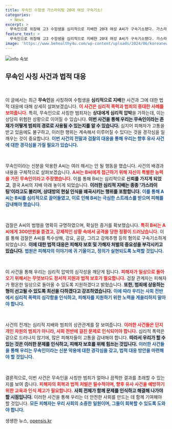 ```yaml
---
title: 무속인 수험생 가스라이팅 20대 여성 구속기소!
categories:
  - News
excerpt: >
  무속인으로 위장해 고3 수험생을 심리적으로 지배한 20대 여성 A씨가 구속기소됐다. 가스라이팅과 폭력으로 피해자를 2년간 괴롭힌 혐의, 그 충격적인 실태가 드러난다! 클릭하여 사건의 전말을 밝혀보세요!
feature_text: >
  무속인으로 위장해 고3 수험생을 심리적으로 지배한 20대 여성 A씨가 구속기소됐다. 가스라이팅과 폭력으로 피해자를 2년간 괴롭힌 혐의, 그 충격적인 실태가 드러난다! 클릭하여 사건의 전말을 밝혀보세요!
image: 'https://www.behealthy4u.com/wp-content/uploads/2024/06/koreanews.jpg'
---
```


<p><img src="https://www.behealthy4u.com/wp-content/uploads/2024/06/koreanews.jpg" alt="info 속보" /></p>

<h2 data-ke-size="size26">무속인 사칭 사건과 법적 대응</h2>

<p data-ke-size="size16">&nbsp;</p>

<p>이 글에서는 최근 <strong>무속인</strong>을 사칭하여 수험생을 <strong>심리적으로 지배</strong>한 사건과 그에 대한 법적 대응에 대해 상세히 살펴보겠습니다. <b><span style="color: #ee2323;">이 사건은 심리적 폭력과 범죄의 중대한 사례를 보여줍니다.</span></b> 특히, 무속인으로 사칭한 범죄자는 <strong>상대에게 심리적 압박</strong>을 가하는데, 이는 상당히 위험한 상황으로 이어질 수 있습니다. <b><span style="background-color: #21538527;">이번 사건을 통해 우리는 무속인이라는 존재가 어떻게 범죄의 경로로 사용될 수 있는지를 알 수 있습니다.</span></b> 심지어 피해자가 고통을 받고 있음에도 불구하고, 이러한 행위는 계속해서 이루어질 수 있다는 것을 경각심을 일깨우는 것이 중요합니다. <b><span style="color: #1a5490;">이번 사건의 전말과 검찰의 대응을 통해 우리는 향후 유사 사건에 대한 경각심을 가질 필요가 있습니다.</span></b></p>

<p data-ke-size="size16">&nbsp;</p>

<p>무속인이라는 신분을 악용한 A씨는 여러 해서는 안 될 행동을 했습니다. 사건의 배경과 내용을 구체적으로 살펴보겠습니다. <b><span style="color: #ee2323;">A씨는 B씨에게 접근하기 위해 자신이 특별한 능력을 가진 무속인이라고 주장했습니다.</span></b> 이를 통해 B씨는 심리적으로 <strong>신뢰를 가지게 되었고</strong>, 결국 A씨의 지배 아래 놓이게 되었습니다. <b><span style="background-color: #21538527;">이러한 심리적 지배는 종종 '가스라이팅'이라고도 불리며, 상대방의 현실 인식을 왜곡시키는 행위를 포함합니다.</span></b> <b><span style="color: #1a5490;">이를 통해 A씨는 B씨를 심리적으로 끌어들였고, 이로 인해 B씨는 극심한 스트레스를 받으며 피해를 감내해야 했습니다.</span></b></p>

<p data-ke-size="size16">&nbsp;</p>

<p>검찰은 A씨의 범행을 명확히 규명하였으며, 확실한 증거를 확보했습니다. <b><span style="color: #ee2323;">특히 B씨는 A씨에게 300만원을 뜯겼고, 강제적인 상황 속에서 공격을 당한 정황이 드러났습니다.</span></b> 이를 통해 검찰은 A씨를 특수상해, 강요, 공갈, 그리고 강제추행 등의 혐의로 구속기소하게 되었습니다. <b><span style="background-color: #21538527;">이에 대한 법적 대응은 피해자 보호 및 가해자 처벌의 중요성을 부각시키고 있습니다.</span></b> <b><span style="color: #1a5490;">법원은 피해자의 이야기에 귀 기울이고, 정의가 실현되도록 노력할 것입니다.</span></b></p>

<p data-ke-size="size16">&nbsp;</p>

<p>이 사건을 통해 우리는 심리적 압박의 심각성을 깨닫게 됩니다. <b><span style="color: #ee2323;">피해자가 일상으로 돌아오기 위해서는 무엇보다도 정서적 지원과 법적 보호가 필요합니다.</span></b> 검찰 관계자는 피해자가 평온한 일상으로 돌아올 수 있도록 지원하겠다고 밝혔습니다. <b><span style="background-color: #21538527;">또한, 범죄에 상응하는 형이 선고될 수 있도록 최선을 다하겠다고 강조하였습니다.</span></b> <b><span style="color: #1a5490;">이에 따라 우리는 사회 전반에서 심리적 폭력의 심각함을 인식하고, 피해자를 지원하기 위한 노력을 게을리하지 말아야 합니다.</span></b></p>

<p data-ke-size="size16">&nbsp;</p>

<p>사건의 전개는 심리적 지배와 범죄의 상관관계를 잘 보여줍니다. <b><span style="color: #ee2323;">이러한 사건들은 단지 개인 차원의 범죄가 아니라, 사회 전반에 걸친 문제로 인식되어야 합니다.</span></b> 심리적 폭력은 겉으로 드러나지 않기에, 많은 피해자들이 고통을 감내해야 합니다. <b><span style="background-color: #21538527;">따라서 우리가 할 수 있는 것은 이러한 문제를 인식하고, 피해자 보호를 위해 힘쓰는 것입니다.</span></b> <b><span style="color: #1a5490;">이러한 사건들을 통해 우리는 무속인이라는 신분 악용에 대한 경각심을 갖고, 법적 대응 방안을 마련해야 할 것입니다.</span></b></p>

<p data-ke-size="size16">&nbsp;</p>

<p>결론적으로, 이번 사건은 무속인을 사칭한 범죄가 얼마나 끔찍한 결과를 초래할 수 있는지를 보여 줍니다. <b><span style="color: #ee2323;">피해자의 회복과 법적 처벌은 필수적이며, 향후 유사 사건을 예방하기 위한 교육과 인식 제고가 필요합니다.</span></b> <b><span style="background-color: #21538527;">사회 전체가 함께 문제를 인식하고 해결해 나가야 할 시점입니다.</span></b> 이러한 사건을 통해 우리는 더 안전한 사회를 만드는 데 함께 기여해야 할 것입니다. <b><span style="color: #1a5490;">모든 피해자는 우리 사회의 소중한 일원이며, 그들이 회복할 수 있도록 도와야 합니다.</span></b></p>
생생한 뉴스, <a href="https://opensis.kr" rel="dofollow">opensis.kr</a>


